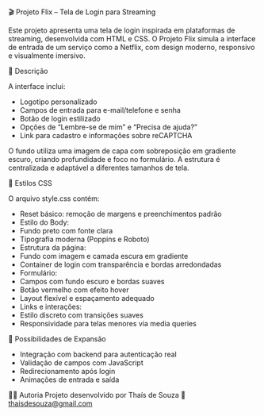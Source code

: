 🎬 Projeto Flix – Tela de Login para Streaming

Este projeto apresenta uma tela de login inspirada em plataformas de streaming, desenvolvida com HTML e CSS. O Projeto Flix simula a interface de entrada de um serviço como a Netflix, com design moderno, responsivo e visualmente imersivo.

📄 Descrição

A interface inclui:
- Logotipo personalizado
- Campos de entrada para e-mail/telefone e senha
- Botão de login estilizado
- Opções de “Lembre-se de mim” e “Precisa de ajuda?”
- Link para cadastro e informações sobre reCAPTCHA
  
O fundo utiliza uma imagem de capa com sobreposição em gradiente escuro, criando profundidade e foco no formulário. A estrutura é centralizada e adaptável a diferentes tamanhos de tela.

🎨 Estilos CSS

O arquivo style.css contém:

- Reset básico: remoção de margens e preenchimentos padrão
- Estilo do Body:
- Fundo preto com fonte clara
- Tipografia moderna (Poppins e Roboto)
- Estrutura da página:
- Fundo com imagem e camada escura em gradiente
- Container de login com transparência e bordas arredondadas
- Formulário:
- Campos com fundo escuro e bordas suaves
- Botão vermelho com efeito hover
- Layout flexível e espaçamento adequado
- Links e interações:
- Estilo discreto com transições suaves
- Responsividade para telas menores via media queries

🧪 Possibilidades de Expansão

- Integração com backend para autenticação real
- Validação de campos com JavaScript
- Redirecionamento após login
- Animações de entrada e saída
  
👩‍💻 Autoria
Projeto desenvolvido por Thaís de Souza
📧 thaisdesouza@gmail.com

